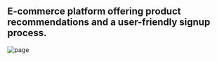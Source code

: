 ## E-commerce platform offering product recommendations and a user-friendly signup process.

![page](</my-app/src/assets/Screenshot 2024-09-18 181808.png>)



